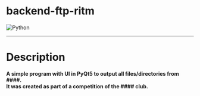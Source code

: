 # backend-ftp-ritm

![Python](https://img.shields.io/badge/Python-3.8-green?style=flat-square&logo=appveyor)

***

# Description

**A simple program with UI in PyQt5 to output all files/directories from ####. \
It was created as part of a competition of the #### club.**
